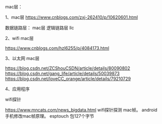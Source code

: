 mac层：

1、mac层
https://www.cnblogs.com/zxj-262410/p/10620601.html

数据链路层：
  mac层
  逻辑链路层 llc

2、wifi mac层

https://www.cnblogs.com/hzl6255/p/4084173.html

3、以太网 mac层

https://blog.csdn.net/ZCShouCSDN/article/details/80090802
https://blog.csdn.net/gang_life/article/details/50039873
https://blog.csdn.net/loveCC_orange/article/details/79210729

4、应用程序

wifi探针

https://www.mncats.com/news_bigdata.html
wifi探针探测 mac帧。
android 手机修改mac帧原理。
esptouch 包127个字节
